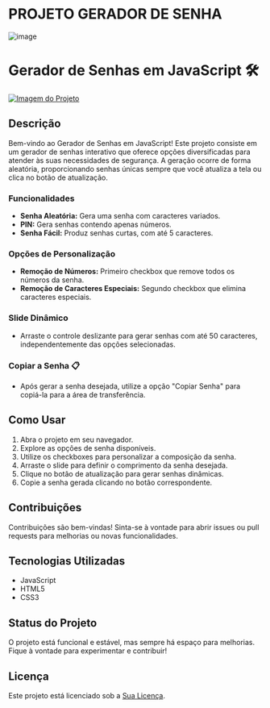 # PROJETO GERADOR DE SENHA

![image](https://github.com/HugoSouza10/geradorPass/assets/51915862/7d134608-8e5f-4d4f-9c9d-70d56d1567c6)


# Gerador de Senhas em JavaScript 🛠️

[![Imagem do Projeto](URL_DA_IMAGEM)](https://hugosouza10.github.io/geradorPass/)

## Descrição

Bem-vindo ao Gerador de Senhas em JavaScript! Este projeto consiste em um gerador de senhas interativo que oferece opções diversificadas para atender às suas necessidades de segurança. A geração ocorre de forma aleatória, proporcionando senhas únicas sempre que você atualiza a tela ou clica no botão de atualização.

### Funcionalidades

- **Senha Aleatória:** Gera uma senha com caracteres variados.
- **PIN:** Gera senhas contendo apenas números.
- **Senha Fácil:** Produz senhas curtas, com até 5 caracteres.

### Opções de Personalização

- **Remoção de Números:** Primeiro checkbox que remove todos os números da senha.
- **Remoção de Caracteres Especiais:** Segundo checkbox que elimina caracteres especiais.

### Slide Dinâmico

- Arraste o controle deslizante para gerar senhas com até 50 caracteres, independentemente das opções selecionadas.

### Copiar a Senha 📋

- Após gerar a senha desejada, utilize a opção "Copiar Senha" para copiá-la para a área de transferência.

## Como Usar

1. Abra o projeto em seu navegador.
2. Explore as opções de senha disponíveis.
3. Utilize os checkboxes para personalizar a composição da senha.
4. Arraste o slide para definir o comprimento da senha desejada.
5. Clique no botão de atualização para gerar senhas dinâmicas.
6. Copie a senha gerada clicando no botão correspondente.

## Contribuições

Contribuições são bem-vindas! Sinta-se à vontade para abrir issues ou pull requests para melhorias ou novas funcionalidades.

## Tecnologias Utilizadas

- JavaScript
- HTML5
- CSS3

## Status do Projeto

O projeto está funcional e estável, mas sempre há espaço para melhorias. Fique à vontade para experimentar e contribuir!

## Licença

Este projeto está licenciado sob a [Sua Licença](URL_DA_LICENCA).





